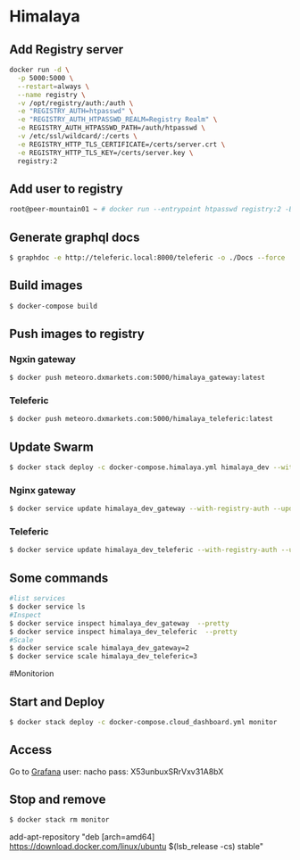 # Himalaya
## Add Registry server
```bash
docker run -d \
  -p 5000:5000 \
  --restart=always \
  --name registry \
  -v /opt/registry/auth:/auth \
  -e "REGISTRY_AUTH=htpasswd" \
  -e "REGISTRY_AUTH_HTPASSWD_REALM=Registry Realm" \
  -e REGISTRY_AUTH_HTPASSWD_PATH=/auth/htpasswd \
  -v /etc/ssl/wildcard/:/certs \
  -e REGISTRY_HTTP_TLS_CERTIFICATE=/certs/server.crt \
  -e REGISTRY_HTTP_TLS_KEY=/certs/server.key \
  registry:2
```
## Add user to registry
```bash
root@peer-mountain01 ~ # docker run --entrypoint htpasswd registry:2 -Bbn user pass >> /opt/registry/auth/htpasswd
```
## Generate graphql docs
```bash
$ graphdoc -e http://teleferic.local:8000/teleferic -o ./Docs --force
```
## Build images
```bash
$ docker-compose build
```
## Push images to registry
### Ngxin gateway
```bash
$ docker push meteoro.dxmarkets.com:5000/himalaya_gateway:latest
```
### Teleferic
```bash
$ docker push meteoro.dxmarkets.com:5000/himalaya_teleferic:latest
```
## Update Swarm
```bash
$ docker stack deploy -c docker-compose.himalaya.yml himalaya_dev --with-registry-auth
```
### Nginx gateway
```bash
$ docker service update himalaya_dev_gateway --with-registry-auth --update-order start-first --detach=false
```
### Teleferic
```bash
$ docker service update himalaya_dev_teleferic --with-registry-auth --update-order start-first --detach=false
```

## Some commands
```bash
#list services
$ docker service ls
#Inspect
$ docker service inspect himalaya_dev_gateway  --pretty
$ docker service inspect himalaya_dev_teleferic  --pretty
#Scale
$ docker service scale himalaya_dev_gateway=2
$ docker service scale himalaya_dev_teleferic=3
```

#Monitorion
## Start and Deploy
```bash
$ docker stack deploy -c docker-compose.cloud_dashboard.yml monitor
```
## Access
Go to [Grafana](http://94.130.38.47:8443)
user: nacho
pass: X53unbuxSRrVxv31A8bX
## Stop and remove
```bash
$ docker stack rm monitor
```


add-apt-repository "deb [arch=amd64] https://download.docker.com/linux/ubuntu $(lsb_release -cs) stable"